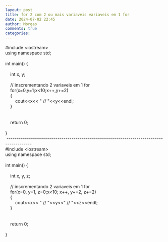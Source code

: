 ```yaml
---
layout: post
title: for 2 com 2 ou mais variaveis variaveis em 1 for
date: 2024-07-02 22:45
author: Morgao
comments: true
categories: 
---
```

#include &lt;iostream&gt;<br />
using namespace std;<br />
<br />
int main() {&nbsp;&nbsp; <br />
<br />
&nbsp;&nbsp;&nbsp; int x, y;<br />
&nbsp;&nbsp;&nbsp; <br />
&nbsp;&nbsp;&nbsp; // inscrementando 2 variaveis em 1 for<br />
&nbsp;&nbsp;&nbsp; for(x=0,y=1;x&lt;10;x++,y+=2)<br />
&nbsp;&nbsp;&nbsp; {<br />
&nbsp;&nbsp;&nbsp; &nbsp;&nbsp;&nbsp; cout&lt;&lt;x&lt;&lt; " // "&lt;&lt;y&lt;&lt;endl;<br />
&nbsp;&nbsp;&nbsp; }<br />
&nbsp;&nbsp;&nbsp; <br />
&nbsp;&nbsp;&nbsp; <br />
&nbsp;&nbsp;&nbsp; return 0;<br />
<br />
}<br />
&nbsp;------------------------------------------------------------------------------------------<br />
#include &lt;iostream&gt;<br />using namespace std;<br /><br />int main() {&nbsp;&nbsp; <br /><br />&nbsp;&nbsp;&nbsp; int x, y, z;<br />&nbsp;&nbsp;&nbsp; <br />&nbsp;&nbsp;&nbsp; // inscrementando 2 variaveis em 1 for<br />&nbsp;&nbsp;&nbsp; for(x=0, y=1, z=0;x&lt;10; x++, y+=2, z+=2)<br />&nbsp;&nbsp;&nbsp; {<br />&nbsp;&nbsp;&nbsp; &nbsp;&nbsp;&nbsp; cout&lt;&lt;x&lt;&lt; " // "&lt;&lt;y&lt;&lt;" // "&lt;&lt;z&lt;&lt;endl;<br />&nbsp;&nbsp;&nbsp; }<br />&nbsp;&nbsp;&nbsp; <br />&nbsp;&nbsp;&nbsp; <br />&nbsp;&nbsp;&nbsp; return 0;<br /><br />} 
